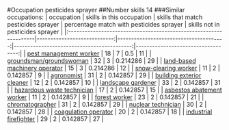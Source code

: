 #Occupation pesticides sprayer
##Number skills 14
###Similar occupations:
| occupation                                                        |   skills in this occupation |   skills that match pesticides sprayer |   percentage match with pesticides sprayer |   skills not in pesticides sprayer |
|:------------------------------------------------------------------|----------------------------:|---------------------------------------:|-------------------------------------------:|-----------------------------------:|
| [pest management worker](pest_management_worker.md)               |                          18 |                                      7 |                                   0.5      |                                 11 |
| [groundsman/groundswoman](groundsman-groundswoman.md)             |                          32 |                                      3 |                                   0.214286 |                                 29 |
| [land-based machinery operator](land-based_machinery_operator.md) |                          15 |                                      3 |                                   0.214286 |                                 12 |
| [snow-clearing worker](snow-clearing_worker.md)                   |                          11 |                                      2 |                                   0.142857 |                                  9 |
| [agronomist](agronomist.md)                                       |                          31 |                                      2 |                                   0.142857 |                                 29 |
| [building exterior cleaner](building_exterior_cleaner.md)         |                          12 |                                      2 |                                   0.142857 |                                 10 |
| [landscape gardener](landscape_gardener.md)                       |                          33 |                                      2 |                                   0.142857 |                                 31 |
| [hazardous waste technician](hazardous_waste_technician.md)       |                          17 |                                      2 |                                   0.142857 |                                 15 |
| [asbestos abatement worker](asbestos_abatement_worker.md)         |                          11 |                                      2 |                                   0.142857 |                                  9 |
| [forest worker](forest_worker.md)                                 |                          23 |                                      2 |                                   0.142857 |                                 21 |
| [chromatographer](chromatographer.md)                             |                          31 |                                      2 |                                   0.142857 |                                 29 |
| [nuclear technician](nuclear_technician.md)                       |                          30 |                                      2 |                                   0.142857 |                                 28 |
| [coagulation operator](coagulation_operator.md)                   |                          20 |                                      2 |                                   0.142857 |                                 18 |
| [industrial firefighter](industrial_firefighter.md)               |                          29 |                                      2 |                                   0.142857 |                                 27 |
